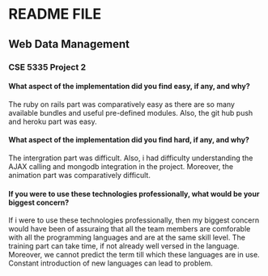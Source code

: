 <h1>README FILE</h1>

<h2>Web Data Management</h2>


<h3>CSE 5335 Project 2</h3>


<h4>What aspect of the implementation did you find easy, if any, and why?</h4>
The ruby on rails part was comparatively easy as there are so many available bundles and useful pre-defined modules. Also, the git hub push and heroku part was easy.

<h4>What aspect of the implementation did you find hard, if any, and why?</h4>
The intergration part was difficult. Also, i had difficulty understanding the AJAX calling and mongodb integration in the project. Moreover, the animation part was comparatively difficult.

<h4>If you were to use these technologies professionally, what would be your biggest concern?</h4>
If i were to use these technologies professionally, then my biggest concern would have been of assuraing that all the team members are comforable with all the programming languages and are at the same skill level. The training part can take time, if not already well versed in the language. Moreover, we cannot predict the term till which these languages are in use. Constant introduction of new languages can lead to problem.

